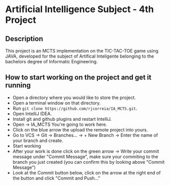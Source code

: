 # Artificial Intelligence Subject - 4th Project 

## Description
This project is an MCTS implementation on the TIC-TAC-TOE game using JAVA, developed for the subject of Artifical Inteligente belonging to the bachelors degree of Informatic Engineering.

## How to start working on the project and get it running

+ Open a directory where you would like to store the project.
+ Open a terminal window on that directory.
+ Run `git clone https://github.com/rjcorreia/IA_MCTS.git`.
+ Open IntelliJ IDEA.
+ Install git and github plugins and restart IntelliJ.
+ Open -> IA_MCTS    You're going to work here.
+ Click on the blue arrow the upload the remote project into yours.
+ Go to VCS -> Git -> Branches... -> + New Branch -> Enter the name of your branch and create.
+ Start working
+ After your work is done click on the green arrow -> Write your commit message under "Commit Message", make sure your commiting to the branch you just created (you can confirm this by looking above "Commit Message")
+ Look at the Commit button below, click on the arrow at the right end of the button and click "Commit and Push..."

